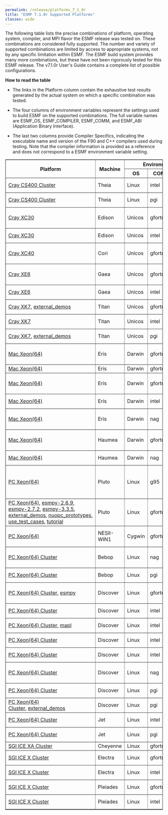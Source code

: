 ```yaml
---
permalink: /release/platforms_7_1_0r
title: "ESMF 7.1.0r Supported Platforms"
classes: wide
---
```


The following table lists the precise combinations of platform,
operating system, compiler, and MPI flavor the ESMF release was tested
on. These combinations are considered fully supported. The number and
variety of supported combinations are limited by access to appropriate
systems, not by any specific limitation within ESMF. The ESMF build
system provides many more combinations, but these have not been
rigorously tested for this ESMF release. The v7.1.0r User's Guide
contains a complete list of possible configurations.

**How to read the table**

  - The links in the Platform column contain the exhaustive test results
    generated by the actual system on which a specific combination was
    tested.

  - The four columns of environment variables represent the settings used
    to build ESMF on the supported combinations. The full variable names
    are ESMF_OS, ESMF_COMPILER, ESMF_COMM, and ESMF_ABI (Application
    Binary Interface).

  - The last two columns provide Compiler Specifics, indicating the
    executable name and version of the F90 and C++ compilers used during
    testing. Note that the compiler information is provided as a reference
    and does not correspond to a ESMF environment variable setting.


   <table class="tighttable" border="1">
      <tbody>
        <tr colspan="3">
          <th rowspan="2">
            Platform
          </th>
          <th rowspan="2">
            Machine
          </th>
          <th colspan="4">
            Environment Variables (ESMF_*)
          </th>
          <th colspan="2">
            Compiler Specifics
          </th>
        </tr>
        <tr>
          <th>
            OS
          </th>
          <th>
            COMPILER
          </th>
          <th>
            COMM
          </th>
          <th>
            ABI
          </th>
          <th>
            F90 Compiler
          </th>
          <th>
            C++ Compiler
          </th>
        </tr>
        <tr>
          <td>
            <a href="http://data.earthsystemmodeling.org/test_reports/710r/710r_Theia_intel.html">Cray CS400 Cluster</a>
          </td>
          <td>
            Theia
          </td>
          <td>
            Linux
          </td>
          <td>
            intel
          </td>
          <td>
            intelmpi (5.1.2.150)
          </td>
          <td>
            64
          </td>
          <td>
            ifort (15.0.1.133)
          </td>
          <td>
            icpc (15.0.1.133)
          </td>
        </tr>
        <tr>
          <td>
            <a href="http://data.earthsystemmodeling.org/test_reports/710r/710r_Theia_PGI.html">Cray CS400 Cluster</a>
          </td>
          <td>
            Theia
          </td>
          <td>
            Linux
          </td>
          <td>
            pgi
          </td>
          <td>
            mvapich2 (2.1a)
          </td>
          <td>
            64
          </td>
          <td>
            pgf90 (16.5-0)
          </td>
          <td>
            pgc++&nbsp;(16.5-0)
          </td>
        </tr>
        <tr>
          <td>
            <a href="http://data.earthsystemmodeling.org/test_reports/710r/710r_Edison_XC30_gfortran.html">Cray XC30</a>
          </td>
          <td>
            Edison
          </td>
          <td>
            Unicos
          </td>
          <td>
            gfortran
          </td>
          <td>
            mpi (cray-mpich/7.6.2)
          </td>
          <td>
            64
          </td>
          <td>
            ftn/gfortran (7.1.0 20170502)
          </td>
          <td>
            CC/g++ (7.1.0 20170502)
          </td>
        </tr>
        <tr>
          <td>
            <a href="http://data.earthsystemmodeling.org/test_reports/710r/710r_Edison_XC30_intel.html">Cray XC30</a>
          </td>
          <td>
            Edison
          </td>
          <td>
            Unicos
          </td>
          <td>
            intel
          </td>
          <td>
            mpi (cray-mpich/7.6.2)
          </td>
          <td>
            64
          </td>
          <td>
            ftn/ifort (18.0.1.163)
          </td>
          <td>
            CC/icpc (18.0.1.163)
          </td>
        </tr>
        <tr>
          <td>
            <a href="http://data.earthsystemmodeling.org/test_reports/710r/710r_Cori_XC40_gfortan.html">Cray XC40</a>&nbsp; &nbsp;
          </td>
          <td>
            Cori
          </td>
          <td>
            Unicos
          </td>
          <td>
            gfortran
          </td>
          <td>
            mpi (cray-mpich/7.6.2)
          </td>
          <td>
            64
          </td>
          <td>
            ftn/gfortran (5.2.0 20150716)
          </td>
          <td>
            CC/g++&nbsp;(5.2.0 20150716)
          </td>
        </tr>
        <tr>
          <td>
            <a href="http://data.earthsystemmodeling.org/test_reports/710r/710r_Cray_Gaea_XE6_gfortran.html">Cray XE6</a>
          </td>
          <td>
            Gaea
          </td>
          <td>
            Unicos
          </td>
          <td>
            gfortran
          </td>
          <td>
            mpi (cray-mpich/7.4.0)
          </td>
          <td>
            64
          </td>
          <td>
            ftn/gfortran (5.3.0 20151204)
          </td>
          <td>
            CC/g++ (5.3.0 20151204)
          </td>
        </tr>
        <tr>
          <td>
            <a href="http://data.earthsystemmodeling.org/test_reports/710r/710r_Cray_Gaea_XE6_intel.html">Cray XE6</a>
          </td>
          <td>
            Gaea
          </td>
          <td>
            Unicos
          </td>
          <td>
            intel
          </td>
          <td>
            mpi (cray-mpich/7.4.0)
          </td>
          <td>
            64
          </td>
          <td>
            ftn/ifort (16.0.3.210)
          </td>
          <td>
            CC/icpc (16.0.3.210)
          </td>
        </tr>
        <tr>
          <td>
            <a href="http://data.earthsystemmodeling.org/test_reports/710r/710r_Titan_XK7_gfortran.html">Cray XK7</a>,&nbsp;<a href="http://data.earthsystemmodeling.org/test_reports/710r/710r_Ext_Demos_Titan_XK7_gfortran.html">external_demos</a>
          </td>
          <td>
            Titan
          </td>
          <td>
            Unicos
          </td>
          <td>
            gfortran
          </td>
          <td>
            mpi (cray-mpich/7.6.3)
          </td>
          <td>
            64
          </td>
          <td>
            ftn/gfortran(4.9.3 20150626)
          </td>
          <td>
            CC/g++(4.9.3 20150626)
          </td>
        </tr>
        <tr>
          <td>
            <a href="http://data.earthsystemmodeling.org/test_reports/710r/710r_Titan_XK7_intel.html">Cray XK7</a>
          </td>
          <td>
            Titan
          </td>
          <td>
            Unicos
          </td>
          <td>
            intel
          </td>
          <td>
            mpi (cray-mpich/7.6.3)
          </td>
          <td>
            64
          </td>
          <td>
            ftn/ifort (17.0.4.196)
          </td>
          <td>
            CC/icpc (17.0.4.196)
          </td>
        </tr>
        <tr>
          <td>
            <a href="http://data.earthsystemmodeling.org/test_reports/710r/710r_Titan_XK7_PGI.html">Cray XK7</a>,&nbsp;<a href="http://data.earthsystemmodeling.org/test_reports/710r/710r_Ext_Demos_Titan_XK7_PGI.html">external_demos</a>
          </td>
          <td>
            Titan
          </td>
          <td>
            Unicos
          </td>
          <td>
            pgi
          </td>
          <td>
            mpi (cray-mpich/7.5.2)
          </td>
          <td>
            64
          </td>
          <td>
            ftn/pgf90 (16.10-0)
          </td>
          <td>
            CC/pgc++ (16.10-0)
          </td>
        </tr>
        <tr>
          <td>
            <a href="http://data.earthsystemmodeling.org/test_reports/710r/710r_Eris_gfortran.html">Mac Xeon(64)</a>
          </td>
          <td>
            Eris
          </td>
          <td>
            Darwin
          </td>
          <td>
            gfortran
          </td>
          <td>
            mpiuni
          </td>
          <td>
            64
          </td>
          <td>
            gfortran (6.1.0)
          </td>
          <td>
            g++ (6.1.0 clang-602.0.49)
          </td>
        </tr>
        <tr>
          <td>
            <a href="http://data.earthsystemmodeling.org/test_reports/710r/710r_Eris_gfortran_openmpi.html">Mac Xeon(64)</a>
          </td>
          <td>
            Eris
          </td>
          <td>
            Darwin
          </td>
          <td>
            gfortran
          </td>
          <td>
            openmpi (1.8)
          </td>
          <td>
            64
          </td>
          <td>
            gfortran (4.9.2)
          </td>
          <td>
            g++ (4.9.2)
          </td>
        </tr>
        <tr>
          <td>
            <a href="http://data.earthsystemmodeling.org/test_reports/710r/710r_Eris_gfortranclang.html">Mac Xeon(64)</a>
          </td>
          <td>
            Eris
          </td>
          <td>
            Darwin
          </td>
          <td>
            gfortranclang
          </td>
          <td>
            mpiuni
          </td>
          <td>
            64
          </td>
          <td>
            gfortran (6.1.0)
          </td>
          <td>
            g++ (6.1.0 clang-602.0.49)
          </td>
        </tr>
        <tr>
          <td>
            <a href="http://data.earthsystemmodeling.org/test_reports/710r/710r_Eris_intel.html">Mac Xeon(64)</a>
          </td>
          <td>
            Eris
          </td>
          <td>
            Darwin
          </td>
          <td>
            intel
          </td>
          <td>
            mpiuni
          </td>
          <td>
            64
          </td>
          <td>
            ifort (15.0.5.222)
          </td>
          <td>
            icpc (15.0.3.187)
          </td>
        </tr>
        <tr>
          <td>
            <a href="http://data.earthsystemmodeling.org/test_reports/710r/710r_Eris_NAG.html">Mac Xeon(64)</a>
          </td>
          <td>
            Eris
          </td>
          <td>
            Darwin
          </td>
          <td>
            nag
          </td>
          <td>
            mpiuni
          </td>
          <td>
            64
          </td>
          <td>
            nagfor (6.1(Tozai) Build 6113)
          </td>
          <td>
            g++ (6.1.0 clang-602.0.49)
          </td>
        </tr>
        <tr>
          <td>
            <a href="http://data.earthsystemmodeling.org/test_reports/710r/710r_Haumea_gfrtran.html">Mac Xeon(64)</a>
          </td>
          <td>
            Haumea
          </td>
          <td>
            Darwin
          </td>
          <td>
            gfortran
          </td>
          <td>
            mpich2 (<span>1.2)</span>, mvapich2 (<span>1.4.0)</span>
          </td>
          <td>
            64
          </td>
          <td>
            gfortran (4.5.3)
          </td>
          <td>
            g++ (4.5.3)
          </td>
        </tr>
        <tr>
          <td>
            <a href="http://data.earthsystemmodeling.org/test_reports/710r/710r_Haumea_NAG.html">Mac Xeon(64)</a>
          </td>
          <td>
            Haumea
          </td>
          <td>
            Darwin
          </td>
          <td>
            nag
          </td>
          <td>
            mpiuni
          </td>
          <td>
            64
          </td>
          <td>
            nagfor (5.3(854))
          </td>
          <td>
            g++ (4.2.1)
          </td>
        </tr>
        <tr>
          <td>
            <a href="http://data.earthsystemmodeling.org/test_reports/710r/710r_Pluto_g95.html">PC Xeon(64)</a>
          </td>
          <td>
            Pluto
          </td>
          <td>
            Linux
          </td>
          <td>
            g95
          </td>
          <td>
            mpiuni, mpich2 (<span>1.5),</span>&nbsp;mvapich2 (<span>1.4)</span>,<br>
            openmpi (<span>1.4.3)</span>
          </td>
          <td>
            64
          </td>
          <td>
            g95 (0.92(4.0.3))
          </td>
          <td>
            g++ (4.4.0)
          </td>
        </tr>
        <tr>
          <td>
            <a href="http://data.earthsystemmodeling.org/test_reports/710r/710r_Pluto_gfortran.html">PC Xeon(64)</a>,&nbsp;<a href="http://data.earthsystemmodeling.org/test_reports/710r/710r_ESMPy2_Pluto_gfortran.html">esmpy-2.6.9</a><a href="http://data.earthsystemmodeling.org/test_reports/710r/710r_ESMPy2_Pluto_gfortran.html">,</a><br>
            <a href="http://data.earthsystemmodeling.org/test_reports/710r/710r_ESMPY_Pluto_gfortran.html">esmpy-2.7.2</a>,&nbsp;<a href="http://data.earthsystemmodeling.org/test_reports/710r/710r_ESMPy3_Pluto_gfortran.html">esmpy-3.3.5</a>,<br>
            <a href="http://data.earthsystemmodeling.org/test_reports/710r/710r_Ext_Demos_Pluto_gfortran">external_demos</a>,&nbsp;<a href="http://data.earthsystemmodeling.org/test_reports/710r/710r_NUOPC_Pluto_gfortran.html">nuopc_prototypes</a><a href="http://data.earthsystemmodeling.org/test_reports/710r/710r_NUOPC_Pluto_gfortran.html">,</a><br>
            <a href="http://data.earthsystemmodeling.org/test_reports/710r/710r_Use_Test_Cases_Pluto_gfortran.html">use_test_cases</a>,&nbsp;<a href="http://data.earthsystemmodeling.org/test_reports/710r/710r_Tutorial_Pluto_gfortran.html">tutorial</a>
          </td>
          <td>
            Pluto
          </td>
          <td>
            Linux
          </td>
          <td>
            gfortran
          </td>
          <td>
            mpich3 (3.1.4), mvapich2 (<span>2.1</span>),<br>
            openmpi (<span>1.10.2)</span>
          </td>
          <td>
            64
          </td>
          <td>
            gfortran (4.7.2)
          </td>
          <td>
            g++ (4.7.2)
          </td>
        </tr>
        <tr>
          <td>
            <a href="http://data.earthsystemmodeling.org/test_reports/710r/710r_NESII-WIN1_Cygwin64_gfortran.html">PC Xeon(64)</a>
          </td>
          <td>
            NESII-WIN1
          </td>
          <td>
            Cygwin
          </td>
          <td>
            gfortran
          </td>
          <td>
            mpiuni, openmpi (1.10.7-1)
          </td>
          <td>
            64
          </td>
          <td>
            gfortran (6.4.0)
          </td>
          <td>
            g++ (6.4.0)
          </td>
        </tr>
        <tr>
          <td>
            <a href="http://data.earthsystemmodeling.org/test_reports/710r/710r_Bebop_NAG.html">PC Xeon(64) Cluster</a>
          </td>
          <td>
            Bebop
          </td>
          <td>
            Linux
          </td>
          <td>
            nag
          </td>
          <td>
            mpiuni
          </td>
          <td>
            64
          </td>
          <td>
            nagfor (6.1(Tozai) Build 6113)
          </td>
          <td>
            g++ (4.8.5)
          </td>
        </tr>
        <tr>
          <td>
            <a href="http://data.earthsystemmodeling.org/test_reports/710r/710r_Bebop_PGI.html">PC Xeon(64) Cluster</a>
          </td>
          <td>
            Bebop
          </td>
          <td>
            Linux
          </td>
          <td>
            pgi
          </td>
          <td>
            mpiuni
          </td>
          <td>
            64
          </td>
          <td>
            pgf90 (17.4-0)
          </td>
          <td>
            pgc++ (17.4-0)
          </td>
        </tr>
        <tr>
          <td>
            <a href="http://data.earthsystemmodeling.org/test_reports/710r/710r_Discover_gfortran.html">PC Xeon(64) Cluster</a>,&nbsp;<a href="http://data.earthsystemmodeling.org/test_reports/710r/710r_ESMPy_Discover_gfortran.html">esmpy</a>
          </td>
          <td>
            Discover
          </td>
          <td>
            Linux
          </td>
          <td>
            gfortran
          </td>
          <td>
            mvapich2 (<span>1.9</span>), openmpi (1.7.2)
          </td>
          <td>
            64
          </td>
          <td>
            gfortran (4.8.1)
          </td>
          <td>
            g++ (4.8.1)
          </td>
        </tr>
        <tr>
          <td>
            <a href="http://data.earthsystemmodeling.org/test_reports/710r/710r_Discover_intel_mpiuni.html">PC Xeon(64) Cluster</a>
          </td>
          <td>
            Discover
          </td>
          <td>
            Linux
          </td>
          <td>
            intel
          </td>
          <td>
            mpiuni
          </td>
          <td>
            64
          </td>
          <td>
            ifort (12.1.0.233)
          </td>
          <td>
            icpc (12.1.0.233)
          </td>
        </tr>
        <tr>
          <td>
            <a href="http://data.earthsystemmodeling.org/test_reports/710r/710r_Discover_intel_intelmpi.html">PC Xeon(64) Cluster</a>,&nbsp;<a href="http://data.earthsystemmodeling.org/test_reports/710r/710r_MAPL_Discover_intel.html">mapl</a>
          </td>
          <td>
            Discover
          </td>
          <td>
            Linux
          </td>
          <td>
            intel
          </td>
          <td>
            intelmpi (5.1.3)
          </td>
          <td>
            64
          </td>
          <td>
            ifort (17.0.2.174)
          </td>
          <td>
            icpc (17.0.2.174)
          </td>
        </tr>
        <tr>
          <td>
            <a href="http://data.earthsystemmodeling.org/test_reports/710r/710r_Discover_intel_mvapich2.html">PC Xeon(64) Cluster</a>
          </td>
          <td>
            Discover
          </td>
          <td>
            Linux
          </td>
          <td>
            intel
          </td>
          <td>
            mvapich2 (<span>2.3b)</span>
          </td>
          <td>
            64
          </td>
          <td>
            ifort (17.0.4.196)
          </td>
          <td>
            icpc (17.0.4.196)
          </td>
        </tr>
        <tr>
          <td>
            <a href="http://data.earthsystemmodeling.org/test_reports/710r/710r_Discover_intel_openmpi.html">PC Xeon(64) Cluster</a>
          </td>
          <td>
            Discover
          </td>
          <td>
            Linux
          </td>
          <td>
            intel
          </td>
          <td>
            openmpi (1.7.2)
          </td>
          <td>
            64
          </td>
          <td>
            ifort (13.1.3.192)
          </td>
          <td>
            icpc (13.1.3.192)
          </td>
        </tr>
        <tr>
          <td>
            <a href="http://data.earthsystemmodeling.org/test_reports/710r/710r_Discover_NAG.html">PC Xeon(64) Cluster</a>
          </td>
          <td>
            Discover
          </td>
          <td>
            Linux
          </td>
          <td>
            nag
          </td>
          <td>
            mpiuni
          </td>
          <td>
            64
          </td>
          <td>
            nagfor (6.2(Chiyoda) Build 6204)
          </td>
          <td>
            g++ (4.3.4)
          </td>
        </tr>
        <tr>
          <td>
            <a href="http://data.earthsystemmodeling.org/test_reports/710r/710r_Discover_PGI_openmpi.html">PC Xeon(64) Cluster</a>
          </td>
          <td>
            Discover
          </td>
          <td>
            Linux
          </td>
          <td>
            pgi
          </td>
          <td>
            openmpi (<span>1.7.3)</span>
          </td>
          <td>
            64
          </td>
          <td>
            pgf90 (14.1-0)
          </td>
          <td>
            pgc++ (14.1-0)
          </td>
        </tr>
        <tr>
          <td>
            <a href="http://data.earthsystemmodeling.org/test_reports/710r/710r_Discover_PGI_mvapich2.html">PC Xeon(64) Cluster</a>,&nbsp;<a href="http://data.earthsystemmodeling.org/test_reports/710r/710r_Ext_Demos_Discover_PGI.html">external_demos</a>
          </td>
          <td>
            Discover
          </td>
          <td>
            Linux
          </td>
          <td>
            pgi
          </td>
          <td>
            mvapich2 (2.0b)
          </td>
          <td>
            64
          </td>
          <td>
            pgf90 (14.1-0)
          </td>
          <td>
            pgc++ (14.1-0)
          </td>
        </tr>
        <tr>
          <td>
            <a href="http://data.earthsystemmodeling.org/test_reports/710r/710r_Jet_intel.html">PC Xeon(64) Cluster</a>
          </td>
          <td>
            Jet
          </td>
          <td>
            Linux
          </td>
          <td>
            intel
          </td>
          <td>
            mpiuni
          </td>
          <td>
            64
          </td>
          <td>
            ifort (12.1.4.319)
          </td>
          <td>
            icpc (12.1.4.319)
          </td>
        </tr>
        <tr>
          <td>
            <a href="http://data.earthsystemmodeling.org/test_reports/710r/710r_Jet_PGI.html">PC Xeon(64) Cluster</a>
          </td>
          <td>
            Jet
          </td>
          <td>
            Linux
          </td>
          <td>
            pgi
          </td>
          <td>
            mpiuni
          </td>
          <td>
            64
          </td>
          <td>
            pgf90 (15.3-0)
          </td>
          <td>
            pgc++ (15.3-0)
          </td>
        </tr>
        <tr>
          <td>
            <a href="http://data.earthsystemmodeling.org/test_reports/710r/710r_Cheyenne_gfortran.html">SGI ICE XA Cluster</a>
          </td>
          <td>
            Cheyenne
          </td>
          <td>
            Linux
          </td>
          <td>
            gfortran
          </td>
          <td>
            mpich3 (3.2)
          </td>
          <td>
            64
          </td>
          <td>
            gfortran (6.3.0)
          </td>
          <td>
            g++ (6.3.0)
          </td>
        </tr>
        <tr>
          <td>
            <a href="http://data.earthsystemmodeling.org/test_reports/710r/710r_Electra_gfortran.html">SGI ICE X Cluster</a>
          </td>
          <td>
            Electra
          </td>
          <td>
            Linux
          </td>
          <td>
            gfortran
          </td>
          <td>
            mpiuni, mpi (mpt/2.14r19)
          </td>
          <td>
            64
          </td>
          <td>
            gfortran (6.2.0)
          </td>
          <td>
            g++ (6.2.0)
          </td>
        </tr>
        <tr>
          <td>
            <a href="http://data.earthsystemmodeling.org/test_reports/710r/710r_Electra_intel.html">SGI ICE X Cluster</a>
          </td>
          <td>
            Electra
          </td>
          <td>
            Linux
          </td>
          <td>
            intel
          </td>
          <td>
            mpiuni, mpi (mpt/2.12r26)
          </td>
          <td>
            64
          </td>
          <td>
            ifort (15.0.3.187)
          </td>
          <td>
            icpc (15.0.3.187)
          </td>
        </tr>
        <tr>
          <td>
            <a href="http://data.earthsystemmodeling.org/test_reports/710r/710r_Pleiades_gfortran.html">SGI ICE X Cluster</a>
          </td>
          <td>
            Pleiades
          </td>
          <td>
            Linux
          </td>
          <td>
            gfortran
          </td>
          <td>
            mpiuni, mpi (mpt/2.14r19)
          </td>
          <td>
            64
          </td>
          <td>
            gfortran (6.2.0)
          </td>
          <td>
            g++ (6.2.0)
          </td>
        </tr>
        <tr>
          <td>
            <a href="http://data.earthsystemmodeling.org/test_reports/710r/710r_Pleiades_intel.html">SGI ICE X Cluster</a>
          </td>
          <td>
            Pleiades
          </td>
          <td>
            Linux
          </td>
          <td>
            intel
          </td>
          <td>
            mpiuni, mpi (mpt/2.12r26)
          </td>
          <td>
            64
          </td>
          <td>
            ifort (15.0.3.187)
          </td>
          <td>
            icpc (15.0.3.187)
          </td>
        </tr>
      </tbody>
    </table>
